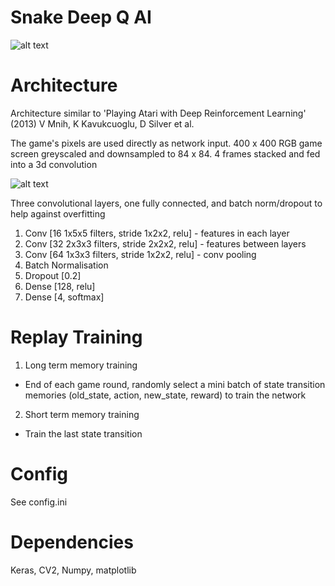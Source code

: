 Snake Deep Q AI
=============
![alt text](https://raw.githubusercontent.com/elodea/Deep-Q-Snake/master/img/game.png)

Architecture
=============
Architecture similar to 'Playing Atari with Deep Reinforcement Learning' (2013) V Mnih, K Kavukcuoglu, D Silver et al.

The game's pixels are used directly as network input. 400 x 400 RGB game screen greyscaled and downsampled to 84 x 84. 4 frames stacked and fed into a 3d convolution

![alt text](https://raw.githubusercontent.com/elodea/Deep-Q-Snake/master/img/processed.png)

Three convolutional layers, one fully connected, and batch norm/dropout to help against overfitting
1. Conv [16 1x5x5 filters, stride 1x2x2, relu] - features in each layer
2. Conv [32 2x3x3 filters, stride 2x2x2, relu] - features between layers
3. Conv [64 1x3x3 filters, stride 1x2x2, relu] - conv pooling
4. Batch Normalisation
5. Dropout [0.2]
6. Dense [128, relu]
7. Dense [4, softmax]

Replay Training
==============
1. Long term memory training
- End of each game round, randomly select a mini batch of state transition memories (old_state, action, new_state, reward) to train the network
2. Short term memory training
- Train the last state transition

Config
===============
See config.ini

Dependencies
===============
Keras, CV2, Numpy, matplotlib
